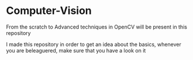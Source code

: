 # Computer-Vision
From the scratch to Advanced techniques in OpenCV will be present in this repository

I made this repository in order to get an idea about the basics, whenever you are beleaguered, make sure that you have a look on it 

